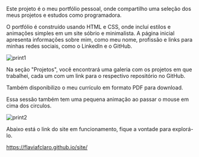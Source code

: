 Este projeto é o meu portfólio pessoal, onde compartilho uma seleção dos meus projetos e estudos como programadora. 

O portfólio é construído usando HTML e CSS, onde incluí estilos e animações simples em um site sóbrio e minimalista. 
A página inicial apresenta informações sobre mim, como meu nome, profissão e links para minhas redes sociais, como o LinkedIn e o GitHub.

![print1](https://github.com/Flaviafclaro/Portifolio/assets/93830753/519a6a93-2159-4609-ac8b-3c8b8351bd01)

Na seção "Projetos", você encontrará uma galeria com os projetos em que trabalhei, cada um com um link para o respectivo repositório no GitHub. 

Também disponibilizo o meu currículo em formato PDF para download.

Essa sessão também tem uma pequena animação ao passar o mouse em cima dos circulos.

![print2](https://github.com/Flaviafclaro/Portifolio/assets/93830753/bbd23e39-6445-4809-82d2-0397064084c2)

Abaixo está o link do site em funcionamento, fique a vontade para explorá-lo.

https://flaviafclaro.github.io/site/

